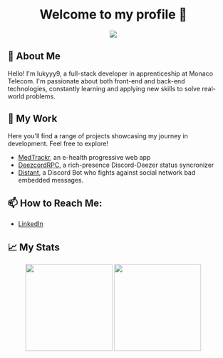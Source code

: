 <div align="center">
  <h1>Welcome to my profile 👋</h1>
</div>

<div align="center">
  <img style="margin: auto;" src="https://cdn.discordapp.com/attachments/836225308565962752/1214509112428204103/p74Id7NGhOB9jWVCJlBrCHFuTBBKOdyMdReNXOcB.png?ex=65f95ec0&is=65e6e9c0&hm=687cb9695a9c6550e2b7604b87953c1a1b67d0f4c8e3d5b83bb2abaebb84b051&"/>
</div>

<div style="margin: 15px;">
  <h2>🚀 About Me</h2>
  <p>Hello! I'm lukyyy9, a full-stack developer in apprenticeship at Monaco Telecom. I'm passionate about both front-end and back-end technologies, constantly learning and applying new skills to solve real-world problems.</p>

  <h2>🎯 My Work</h2>
  <p>Here you'll find a range of projects showcasing my journey in development. Feel free to explore!</p>
  
  - [MedTrackr](https://github.com/lukyyy9/medtrackr-fe), an e-health progressive web app
  - [DeezcordRPC](https://github.com/lukyyy9/DeezcordRPC), a rich-presence Discord-Deezer status syncronizer
  - [Distant](https://github.com/lukyyy9/Distant-Bot), a Discord Bot who fights against social network bad embedded messages.
  

  <h2>📫 How to Reach Me:</h2>
  
  - [LinkedIn](https://www.linkedin.com/in/lucas-buonocore-421580214)

  <h2>📈 My Stats</h2>

<div align="center">
  <img style="height:195px;" src="https://github-readme-stats.vercel.app/api/?username=lukyyy9"/>
  <img style="height:195px;" src="https://github-readme-stats.vercel.app/api/top-langs/?username=lukyyy9&layout=donut"/>
</div>
